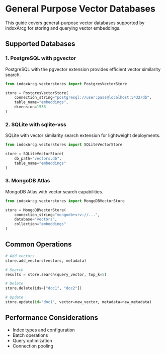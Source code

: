 # General Purpose Vector Databases

This guide covers general-purpose vector databases supported by indoxArcg for storing and querying vector embeddings.

## Supported Databases

### 1. PostgreSQL with pgvector

PostgreSQL with the pgvector extension provides efficient vector similarity search.

```python
from indoxArcg.vectorstores import PostgresVectorStore

store = PostgresVectorStore(
    connection_string="postgresql://user:pass@localhost:5432/db",
    table_name="embeddings",
    dimension=1536
)
```

### 2. SQLite with sqlite-vss

SQLite with vector similarity search extension for lightweight deployments.

```python
from indoxArcg.vectorstores import SQLiteVectorStore

store = SQLiteVectorStore(
    db_path="vectors.db",
    table_name="embeddings"
)
```

### 3. MongoDB Atlas

MongoDB Atlas with vector search capabilities.

```python
from indoxArcg.vectorstores import MongoDBVectorStore

store = MongoDBVectorStore(
    connection_string="mongodb+srv://...",
    database="vectors",
    collection="embeddings"
)
```

## Common Operations

```python
# Add vectors
store.add_vectors(vectors, metadata)

# Search
results = store.search(query_vector, top_k=5)

# Delete
store.delete(ids=["doc1", "doc2"])

# Update
store.update(id="doc1", vector=new_vector, metadata=new_metadata)
```

## Performance Considerations

- Index types and configuration
- Batch operations
- Query optimization
- Connection pooling 